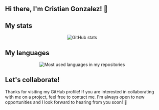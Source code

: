## Hi there, I'm Cristian Gonzalez! 👋


## My stats

<p align="center">
  <img src="https://github-readme-stats.vercel.app/api?username=cristian10gf&show_icons=true&theme=dark" alt="GitHub stats" />
</p>

## My languages

<p align="center">
  <img src="https://github-readme-stats.vercel.app/api/top-langs/?username=cristian10gf&layout=compact&theme=dark" alt="Most used languages in my repositories" />
</p>

## Let's collaborate!

Thanks for visiting my GitHub profile! If you are interested in collaborating with me on a project, feel free to contact me.
I'm always open to new opportunities and I look forward to hearing from you soon! 🤝

